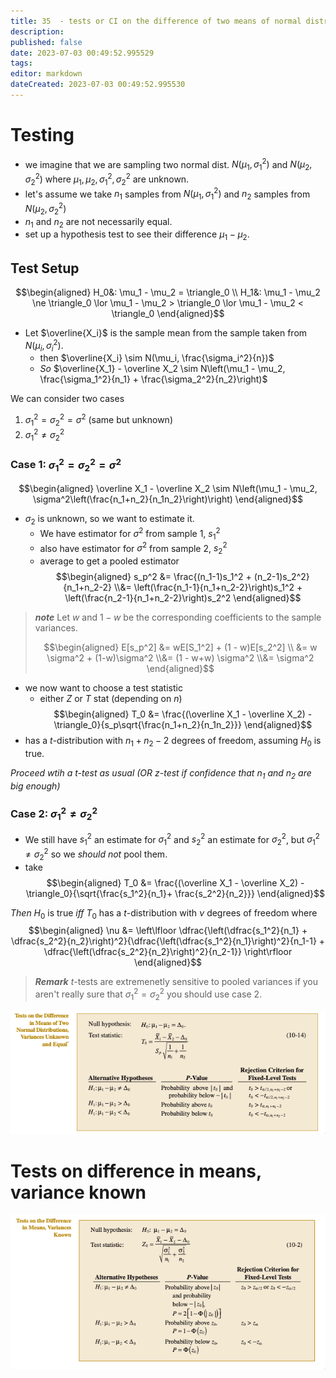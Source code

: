 ```yaml
---
title: 35  - tests or CI on the difference of two means of normal distributions with variance unknown.md
description:
published: false
date: 2023-07-03 00:49:52.995529
tags:
editor: markdown
dateCreated: 2023-07-03 00:49:52.995530
---
```


# Testing
- we imagine that we are sampling two normal dist. $N(\mu_1, \sigma_1^2)$ and $N(\mu_2, \sigma_2^2)$ where $\mu_1, \mu_2, \sigma_1^2, \sigma_2^2$ are unknown.
- let's assume we take $n_1$ samples from $N(\mu_1, \sigma_1^2)$ and $n_2$ samples from $N(\mu_2, \sigma_2^2)$
- $n_1$ and $n_2$ are not necessarily equal.
- set up a hypothesis test to see their difference $\mu_1 - \mu_2$.

## Test Setup
$$\begin{aligned}
    H_0&: \mu_1 - \mu_2 = \triangle_0 \\
    H_1&: \mu_1 - \mu_2 \ne \triangle_0 \lor \mu_1 - \mu_2 > \triangle_0 \lor \mu_1 - \mu_2 < \triangle_0
\end{aligned}$$
- Let $\overline{X_i}$ is the sample mean from the sample taken from $N(\mu_i, \sigma_i^2)$.
    - then $\overline{X_i} \sim N(\mu_i, \frac{\sigma_i^2}{n})$
    - *So* $\overline{X_1} - \overline X_2 \sim N\left(\mu_1 - \mu_2, \frac{\sigma_1^2}{n_1} + \frac{\sigma_2^2}{n_2}\right)$

We can consider two cases
1. $\sigma_1^2 = \sigma_2^2 = \sigma^2$ (same but unknown)
2. $\sigma_1^2 \ne \sigma_2^2$

### Case 1: $\sigma_1^2 = \sigma_2^2 = \sigma^2$
$$\begin{aligned}
    \overline X_1 - \overline X_2 \sim N\left(\mu_1 - \mu_2, \sigma^2\left(\frac{n_1+n_2}{n_1n_2}\right)\right)
\end{aligned}$$
- $\sigma_2$ is unknown, so we want to estimate it.
    - We have estimator for $\sigma^2$ from sample 1, $s_1^2$
    - also have estimator for $\sigma^2$ from sample 2, $s_2^2$
    - average to get a pooled estimator
$$\begin{aligned}
    s_p^2 &= \frac{(n_1-1)s_1^2 + (n_2-1)s_2^2}{n_1+n_2-2}
    \\&= \left(\frac{n_1-1}{n_1+n_2-2}\right)s_1^2 +
        \left(\frac{n_2-1}{n_1+n_2-2}\right)s_2^2
\end{aligned}$$

> ***note***
> Let $w$ and $1-w$ be the corresponding coefficients to the sample variances.
> 
> $$\begin{aligned}
>     E[s_p^2] &= wE[S_1^2] + (1 - w)E[s_2^2] \\
>     &=
>         w \sigma^2 + (1-w)\sigma^2
>     \\&=
>         (1 - w+w) \sigma^2
>     \\&=
>         \sigma^2
> \end{aligned}$$

- we now want to choose a test statistic
    - either $Z$ or $T$ stat (depending on $n$)
$$\begin{aligned}
    T_0 &=
        \frac{(\overline X_1 - \overline X_2) - \triangle_0}{s_p\sqrt{\frac{n_1+n_2}{n_1n_2}}}
\end{aligned}$$
- has a $t$-distribution with $n_1 + n_2 - 2$ degrees of freedom, assuming $H_0$ is true.

*Proceed wtih a $t$-test as usual (OR $z$-test if confidence that $n_1$ and $n_2$ are big enough)*

### Case 2: $\sigma_1^2 \ne \sigma_2^2$
- We still have $s_1^2$ an estimate for $\sigma_1^2$ and $s_2^2$ an estimate for $\sigma_2^2$, but $\sigma_1^2 \ne \sigma_2^2$ so we *should not* pool them.
- take
$$\begin{aligned}
    T_0 &=
        \frac{(\overline X_1 - \overline X_2) - \triangle_0}{\sqrt{\frac{s_1^2}{n_1}+ \frac{s_2^2}{n_2}}}
\end{aligned}$$

*Then* $H_0$ is true *iff* $T_0$ has a $t$-distribution with $\nu$ degrees of freedom where
$$\begin{aligned}
    \nu &=
        \left\lfloor \dfrac{\left(\dfrac{s_1^2}{n_1} + \dfrac{s_2^2}{n_2}\right)^2}{\dfrac{\left(\dfrac{s_1^2}{n_1}\right)^2}{n_1-1} + \dfrac{\left(\dfrac{s_2^2}{n_2}\right)^2}{n_2-1}} \right\rfloor
\end{aligned}$$

> ***Remark***
> $t$-tests are extremenetly sensitive to pooled variances if you aren't really sure that $\sigma_1^2 = \sigma_2^2$ you should use case 2.

![](/images/20221208105003.png)

# Tests on difference in means, variance known
![](/images/20221208104552.png)
